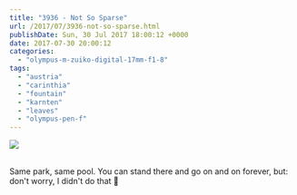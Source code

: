 ```yaml
---
title: "3936 - Not So Sparse"
url: /2017/07/3936-not-so-sparse.html
publishDate: Sun, 30 Jul 2017 18:00:12 +0000
date: 2017-07-30 20:00:12
categories: 
  - "olympus-m-zuiko-digital-17mm-f1-8"
tags: 
  - "austria"
  - "carinthia"
  - "fountain"
  - "karnten"
  - "leaves"
  - "olympus-pen-f"
---
```

<div class="container">
<div class="center"><a target="_blank" href="https://d25zfm9zpd7gm5.cloudfront.net/1200x1200/2016/20161127_145145_lr.jpg"><img class="webfeedsFeaturedVisual" src="https://d25zfm9zpd7gm5.cloudfront.net/0600x0600/2016/20161127_145145_lr.jpg" /></a></div>
</div>
<br />

Same park, same pool. You can stand there and go on and on forever, but: don't worry, I didn't do that 🙂
